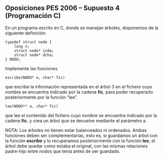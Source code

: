 ## Oposiciones PES 2006 – Supuesto 4 (Programación C)

En un programa escrito en C, donde se manejan árboles, disponemos de la siguiente definición:

    typedef struct node {
        long n;
        struct node* izda;
        struct node* dcha;
    } NODO;

Implemente las funciones

    escribe(NODO* a, char* fic)
 
que escribe la información representada en el árbol 3 en el fichero cuyo nombre se encuentra 
indicado por la cadena **fic**, para poder recuperarlo posteriormente por la función “lee”.

    lee(NODO** a, char* fic)

que lee el contenido del fichero cuyo nombre se encuentra indicado por la cadena **fic**, y 
crea un árbol que se devuelve mediante el parámetro a.

NOTA: Los árboles no tienen estar balanceados ni ordenados. 
Ambas funciones deben ser complementarias, esto es, si guardamos un árbol con la función 
**escribe** y lo recuperamos posteriormente con la función **lee**, el árbol debe quedar 
como estaba el original, con las mismas relaciones padre-hijo entre nodos que tenía antes 
de ser guardado.
